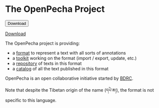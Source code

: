# The OpenPecha Project

<button href="https://github.com/OpenPecha/openpecha.github.io/blob/master/repository/README.md" download="README.md" type="button">Download</button>

<a href="https://github.com/OpenPecha/openpecha.github.io/blob/master/repository/README.md" download>Download</a>

The OpenPecha project is providing:
- a [format](https://openpecha.github.io/format/) to represent a text with all sorts of annotations
- a [toolkit](https://openpecha.github.io/toolkit/) working on the format (import / export, update, etc.)
- a [repository](https://openpecha.github.io/repository/) of texts in this format
- a [catalog](https://openpecha.github.io/catalog/) of all the text published in this format

OpenPecha is an open collaborative initiative started by [BDRC](tbrc.org). 

Note that despite the Tibetan origin of the name (དཔེ་ཆ།), the format is not specific to this language.
